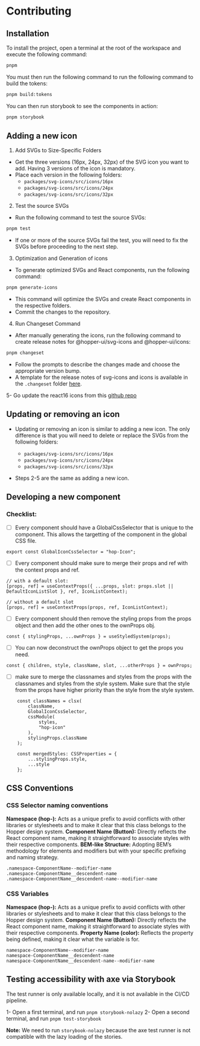 # Contributing

## Installation

To install the project, open a terminal at the root of the workspace and execute the following command:

```bash
pnpm
```

You must then run the following command to run the following command to build the tokens:

```bash
pnpm build:tokens
```

You can then run storybook to see the components in action:

```bash
pnpm storybook
```

## Adding a new icon

1. Add SVGs to Size-Specific Folders
- Get the three versions (16px, 24px, 32px) of the SVG icon you want to add. Having 3 versions of the icon is mandatory.
- Place each version in the following folders:
  - `packages/svg-icons/src/icons/16px`
  - `packages/svg-icons/src/icons/24px`
  - `packages/svg-icons/src/icons/32px`

2. Test the source SVGs
- Run the following command to test the source SVGs:
```sh
pnpm test
```
- If one or more of the source SVGs fail the test, you will need to fix the SVGs before proceeding to the next step.

3. Optimization and Generation of icons
- To generate optimized SVGs and React components, run the following command:

```sh
pnpm generate-icons
```

- This command will optimize the SVGs and create React components in the respective folders.
- Commit the changes to the repository.

4. Run Changeset Command

- After manually generating the icons, run the following command to create release notes for @hopper-ui/svg-icons and @hopper-ui/icons:
```sh
pnpm changeset
```
- Follow the prompts to describe the changes made and choose the appropriate version bump.
- A template for the release notes of svg-icons and icons is available in the `.changeset` folder [here](./.changeset-templates/svg-icons-release.md).

5- Go update the react16 icons from this [github repo](https://github.com/gsoft-inc/wl-hopper-react16/blob/main/CONTRIBUTING.md)

## Updating or removing an icon

- Updating or removing an icon is similar to adding a new icon. The only difference is that you will need to delete or replace the SVGs from the following folders:
  - `packages/svg-icons/src/icons/16px`
  - `packages/svg-icons/src/icons/24px`
  - `packages/svg-icons/src/icons/32px`

- Steps 2-5 are the same as adding a new icon.

## Developing a new component

### Checklist:

- [ ] Every component should have a GlobalCssSelector that is unique to the component. This allows the targetting of the component in the global CSS file.
```
export const GlobalIconCssSelector = "hop-Icon";
```

- [ ] Every component should make sure to merge their props and ref with the context props and ref.
```
// with a default slot:
[props, ref] = useContextProps({ ...props, slot: props.slot || DefaultIconListSlot }, ref, IconListContext);

// without a default slot
[props, ref] = useContextProps(props, ref, IconListContext);
```
- [ ] Every component should then remove the styling props from the props object and then add the other ones to the ownProps obj.
```
const { stylingProps, ...ownProps } = useStyledSystem(props);
```

- [ ] You can now deconstruct the ownProps object to get the props you need.
```
const { children, style, className, slot, ...otherProps } = ownProps;
```

- [ ] make sure to merge the classnames and styles from the props with the classnames and styles from the style system.
Make sure that the style from the props have higher priority than the style from the style system.
```
    const classNames = clsx(
        className,
        GlobalIconCssSelector,
        cssModule(
            styles,
            "hop-icon"
        ),
        stylingProps.className
    );

    const mergedStyles: CSSProperties = {
        ...stylingProps.style,
        ...style
    };
```

## CSS Conventions

### CSS Selector naming conventions
**Namespace (hop-):** Acts as a unique prefix to avoid conflicts with other libraries or stylesheets and to make it clear that this class belongs to the Hopper design system.
**Component Name (Button):** Directly reflects the React component name, making it straightforward to associate styles with their respective components.
**BEM-like Structure:** Adopting BEM’s methodology for elements and modifiers but with your specific prefixing and naming strategy.

```
.namespace-ComponentName--modifier-name
.namespace-ComponentName__descendent-name
.namespace-ComponentName__descendent-name--modifier-name
```

### CSS Variables
**Namespace (hop-):** Acts as a unique prefix to avoid conflicts with other libraries or stylesheets and to make it clear that this class belongs to the Hopper design system.
**Component Name (Button):** Directly reflects the React component name, making it straightforward to associate styles with their respective components.
**Property Name (color):** Reflects the property being defined, making it clear what the variable is for.

```
namespace-ComponentName--modifier-name
namespace-ComponentName__descendent-name
namespace-ComponentName__descendent-name--modifier-name
```

## Testing accessibility with axe via Storybook

The test runner is only available locally, and it is not available in the CI/CD pipeline.

1- Open a first terminal, and run `pnpm storybook-nolazy`
2- Open a second terminal, and run `pnpm test-storybook`

**Note:** We need to run `storybook-nolazy` because the axe test runner is not compatible with the lazy loading of the stories.
